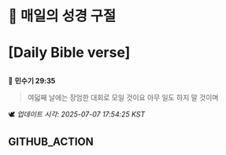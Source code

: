 # 🙏 매일의 성경 구절
# [Daily Bible verse]
##
<!-- START_BIBLE_VERSE -->
📖 **민수기 29:35**
> 여덟째 날에는 장엄한 대회로 모일 것이요 아무 일도 하지 말 것이며

🕊️ _업데이트 시각: 2025-07-07 17:54:25 KST_
  <!-- END_BIBLE_VERSE -->
## GITHUB_ACTION
